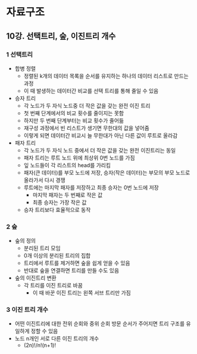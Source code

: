 # 자료구조

## 10강. 선택트리, 숲, 이진트리 개수

### 1 선택트리

- 합병 정렬
  - 정렬된 k개의 데이터 목록을 순서를 유지하는 하나의 데이터 리스트로 만드는 과정
  - 이 때 발생하는 데이터간 비교를 선택 트리를 통해 줄일 수 있음
- 승자 트리
  - 각 노드가 두 자식 노드중 더 작은 값을 갖는 완전 이진 트리
  - 첫 번째 단계에서의 비교 횟수를 줄이지는 못함
  - 하지만 두 번째 단계부터는 비교 횟수가 줄어듦
  - 재구성 과정에서 빈 리스트가 생기면 무한대의 값을 넣어줌
  - 이렇게 되면 데이터간 비교시 늘 무한대가 아닌 다른 값이 루트로 올라감
- 패자 트리
  - 각 노드가 두 자식 노드 중에서 더 작은 값을 갖는 완전 이진트리는 동일
  - 패자 트리는 루트 노드 위에 최상위 0번 노드를 가짐
  - 잎 노드들이 각 리스트의 head를 가리킴
  - 패자(큰 데이터)를 부모 노드에 저장, 승자(작은 데이터)는 부모의 부모 노드로 올라가서 다시 경쟁
  - 루트에는 마지막 패자를 저장하고 최종 승자는 0번 노드에 저장
    - 마지막 패자는 두 번째로 작은 값
    - 최종 승자는 가장 작은 값
  - 승자 트리보다 효율적으로 동작

### 2 숲

- 숲의 정의
  - 분리된 트리 모임
  - 0개 이상의 분리된 트리의 집합
  - 트리에서 루트를 제거하면 숲을 쉽게 얻을 수 있음
  - 반대로 숲을 연결하면 트리를 만들 수도 있음
- 숲의 이진트리 변환
  - 각 트리를 이진 트리로 바꿈
    - 이 때 바꾼 이진 트리는 왼쪽 서브 트리만 가짐

### 3 이진 트리 개수

- 어떤 이진트리에 대한 전위 순회와 중위 순회 방문 순서가 주어지면 트리 구조를 유일하게 정할 수 있음
- 노드 n개인 서로 다른 이진 트리의 개수
  - (2n)!/n!(n+1)!
